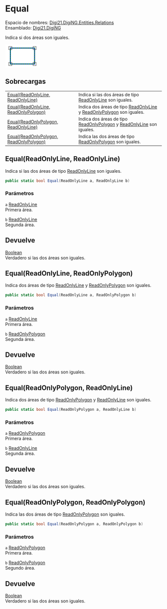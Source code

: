 # Equal

Espacio de nombres: [Digi21.DigiNG.Entities.Relations](../../)  
Ensamblado: [Digi21.DigiNG](../../../)

Indica si dos áreas son iguales.

![&#xC1;rea igual a &#xE1;rea ](../../../../../../../../.gitbook/assets/areaidenticaarea.png)

## Sobrecargas

|  |  |
| :--- | :--- |
| [Equal\(ReadOnlyLine, ReadOnlyLine\)](equal.md#equal-readonlyline-readonlyline) | Indica si las dos áreas de tipo [ReadOnlyLine](../../../digi21.diging.entities/readonlyline/) son iguales. |
| [Equal\(ReadOnlyLine, ReadOnlyPolygon\)](equal.md#equal-readonlyline-readonlypolygon) | Indica dos áreas de tipo [ReadOnlyLine](../../../digi21.diging.entities/readonlyline/) y [ReadOnlyPolygon](../../../digi21.diging.entities/readonlypolygon/) son iguales. |
| [Equal\(ReadOnlyPolygon, ReadOnlyLine\)](equal.md#equal-readonlypolygon-readonlyline) | Indica dos áreas de tipo [ReadOnlyPolygon](../../../digi21.diging.entities/readonlypolygon/) y [ReadOnlyLine](../../../digi21.diging.entities/readonlyline/) son iguales. |
| [Equal\(ReadOnlyPolygon, ReadOnlyPolygon\)](equal.md#equal-readonlypolygon-readonlypolygon) | Indica las dos áreas de tipo [ReadOnlyPolygon](../../../digi21.diging.entities/readonlypolygon/) son iguales. |

## Equal\(ReadOnlyLine, ReadOnlyLine\)

Indica si las dos áreas de tipo [ReadOnlyLine](../../../digi21.diging.entities/readonlyline/) son iguales.

```csharp
public static bool Equal(ReadOnlyLine a, ReadOnlyLine b)
```

### Parámetros

`a` [ReadOnlyLine](../../../digi21.diging.entities/readonlyline/)  
Primera área.

`b` [ReadOnlyLine](../../../digi21.diging.entities/readonlyline/)  
Segunda área.

## Devuelve

[Boolean](https://docs.microsoft.com/en-us/dotnet/api/system.boolean?view=net-5.0)  
Verdadero si las dos áreas son iguales.

## Equal\(ReadOnlyLine, ReadOnlyPolygon\)

Indica dos áreas de tipo [ReadOnlyLine](../../../digi21.diging.entities/readonlyline/) y [ReadOnlyPolygon](../../../digi21.diging.entities/readonlypolygon/) son iguales.

```csharp
public static bool Equal(ReadOnlyLine a, ReadOnlyPolygon b)
```

### Parámetros

`a` [ReadOnlyLine](../../../digi21.diging.entities/readonlyline/)  
Primera área.

`b` [ReadOnlyPolygon](../../../digi21.diging.entities/readonlypolygon/)  
Segunda área.

## Devuelve

[Boolean](https://docs.microsoft.com/en-us/dotnet/api/system.boolean?view=net-5.0)  
Verdadero si las dos áreas son iguales.

## Equal\(ReadOnlyPolygon, ReadOnlyLine\)

Indica dos áreas de tipo [ReadOnlyPolygon](../../../digi21.diging.entities/readonlypolygon/) y [ReadOnlyLine](../../../digi21.diging.entities/readonlyline/) son iguales.

```csharp
public static bool Equal(ReadOnlyPolygon a, ReadOnlyLine b)
```

### Parámetros

`a` [ReadOnlyPolygon](../../../digi21.diging.entities/readonlypolygon/)  
Primera área.

`b` [ReadOnlyLine](../../../digi21.diging.entities/readonlyline/)  
Segunda área.

## Devuelve

[Boolean](https://docs.microsoft.com/en-us/dotnet/api/system.boolean?view=net-5.0)  
Verdadero si las dos áreas son iguales.

## Equal\(ReadOnlyPolygon, ReadOnlyPolygon\)

Indica las dos áreas de tipo [ReadOnlyPolygon](../../../digi21.diging.entities/readonlypolygon/) son iguales.

```csharp
public static bool Equal(ReadOnlyPolygon a, ReadOnlyPolygon b)
```

### Parámetros

`a` [ReadOnlyPolygon](../../../digi21.diging.entities/readonlypolygon/)  
Primera área.

`b` [ReadOnlyPolygon](../../../digi21.diging.entities/readonlypolygon/)  
Segundo área.

## Devuelve

[Boolean](https://docs.microsoft.com/en-us/dotnet/api/system.boolean?view=net-5.0)  
Verdadero si las dos áreas son iguales.

